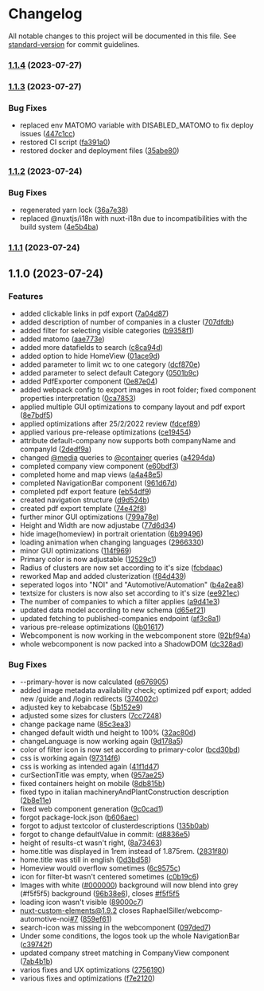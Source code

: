 # Changelog

All notable changes to this project will be documented in this file. See [standard-version](https://github.com/conventional-changelog/standard-version) for commit guidelines.

### [1.1.4](https://github.com/codeworks-projects/webcomp-automotive-noi/compare/v1.1.3...v1.1.4) (2023-07-27)

### [1.1.3](https://github.com/codeworks-projects/webcomp-automotive-noi/compare/v1.1.2...v1.1.3) (2023-07-27)


### Bug Fixes

* replaced env MATOMO variable with DISABLED_MATOMO to fix deploy issues ([447c1cc](https://github.com/codeworks-projects/webcomp-automotive-noi/commit/447c1cce1fa164cf60b9846e7cfebeb3f0c27608))
* restored CI script ([fa391a0](https://github.com/codeworks-projects/webcomp-automotive-noi/commit/fa391a057a5c5c51ea1a463d4d970e11c5bd2356))
* restored docker and deployment files ([35abe80](https://github.com/codeworks-projects/webcomp-automotive-noi/commit/35abe80da0df652cb622f8ba9623e60654ab8902))

### [1.1.2](https://github.com/codeworks-projects/webcomp-automotive-noi/compare/v1.1.1...v1.1.2) (2023-07-24)


### Bug Fixes

* regenerated yarn lock ([36a7e38](https://github.com/codeworks-projects/webcomp-automotive-noi/commit/36a7e38a4908242835f1e7fb5892d6c75cbd5a92))
* replaced @nuxtjs/i18n with nuxt-i18n due to incompatibilities with the build system ([4e5b4ba](https://github.com/codeworks-projects/webcomp-automotive-noi/commit/4e5b4ba41dbea672aaac41175104a7b43370c922))

### [1.1.1](https://github.com/codeworks-projects/webcomp-automotive-noi/compare/v1.1.0...v1.1.1) (2023-07-24)

## 1.1.0 (2023-07-24)


### Features

* added clickable links in pdf export ([7a04d87](https://github.com/codeworks-projects/webcomp-automotive-noi/commit/7a04d87d773877b9e1930aae32f4480e234c76fa))
* added description of number of companies in a cluster ([707dfdb](https://github.com/codeworks-projects/webcomp-automotive-noi/commit/707dfdbe8091809318d9009b49b6c15d9be853e7))
* added filter for selecting visible categories ([b9358f1](https://github.com/codeworks-projects/webcomp-automotive-noi/commit/b9358f1f6853da4a00eae014b4dcf2695b19f9c4))
* added matomo ([aae773e](https://github.com/codeworks-projects/webcomp-automotive-noi/commit/aae773eff86b5218ac5ad73487763323e27f2155))
* added more datafields to search ([c8ca94d](https://github.com/codeworks-projects/webcomp-automotive-noi/commit/c8ca94d67487cb06d989bdd0a012046e6c8c4992))
* added option to hide HomeView ([01ace9d](https://github.com/codeworks-projects/webcomp-automotive-noi/commit/01ace9d857cb528431bb8fbada0e6d36de2b5dc4))
* added parameter to limit wc to one category ([dcf870e](https://github.com/codeworks-projects/webcomp-automotive-noi/commit/dcf870ee44bfe25681329e25ee4a69854fe203c6))
* added parameter to select default Category ([0501b9c](https://github.com/codeworks-projects/webcomp-automotive-noi/commit/0501b9ce821431b3c05cec60f08e146684f56689))
* added PdfExporter component ([0e87e04](https://github.com/codeworks-projects/webcomp-automotive-noi/commit/0e87e04de8d3cbdaaf91cdfb2d5fc092c0d26c69))
* added webpack config to export images in root folder; fixed component properties interpretation ([0ca7853](https://github.com/codeworks-projects/webcomp-automotive-noi/commit/0ca7853b32758af1c08739f06358930c96123dd3))
* applied multiple GUI optimizations to company layout and pdf export ([8e7bdf5](https://github.com/codeworks-projects/webcomp-automotive-noi/commit/8e7bdf5764479784871eb4ed29191a85985d77d4))
* applied optimizations after 25/2/2022 review ([fdcef89](https://github.com/codeworks-projects/webcomp-automotive-noi/commit/fdcef89ee68b22fa70724e7d3f7242a70a46ebf8))
* applied various pre-release optimizations ([ce19454](https://github.com/codeworks-projects/webcomp-automotive-noi/commit/ce1945410cb0f0717385aed44004952a133a4481))
* attribute default-company now supports both companyName and companyId ([2dedf9a](https://github.com/codeworks-projects/webcomp-automotive-noi/commit/2dedf9a6ebde69f9d9c6c28dbbd77a78e0facf42))
* changed [@media](https://github.com/media) queries to [@container](https://github.com/container) queries ([a4294da](https://github.com/codeworks-projects/webcomp-automotive-noi/commit/a4294daf912175c9a1836ed23b7cf0ee948470b9))
* completed company view component ([e60bdf3](https://github.com/codeworks-projects/webcomp-automotive-noi/commit/e60bdf31fd5199f851e0c5a0ef9a83c5e144659b))
* completed home and map views ([a4a48e5](https://github.com/codeworks-projects/webcomp-automotive-noi/commit/a4a48e518b38f01124727c7f3eb7517ece7fa0bf))
* completed NavigationBar component ([961d67d](https://github.com/codeworks-projects/webcomp-automotive-noi/commit/961d67d91e41bc049007896444e709c59901235b))
* completed pdf export feature ([eb54df9](https://github.com/codeworks-projects/webcomp-automotive-noi/commit/eb54df9dbbcaa0192b0c76b6b06ecdf6bf907e53))
* created navigation structure ([d9d524b](https://github.com/codeworks-projects/webcomp-automotive-noi/commit/d9d524b831bc648bacab8ac1b468503e94d82cff))
* created pdf export template ([74e42f8](https://github.com/codeworks-projects/webcomp-automotive-noi/commit/74e42f801b70d77a88491fc8471484926801a6c7))
* further minor GUI optimizations ([799a78e](https://github.com/codeworks-projects/webcomp-automotive-noi/commit/799a78e5fb76682fa56be24e576b6d26b2178a4d))
* Height and Width are now adjustabe ([77d6d34](https://github.com/codeworks-projects/webcomp-automotive-noi/commit/77d6d34e7ff3df57e2e1209c03bacbdba6506171))
* hide image(homeview) in portrait orientation ([6b99496](https://github.com/codeworks-projects/webcomp-automotive-noi/commit/6b99496e69805f4d9db7d4da541c5984d3f478aa))
* loading animation when changing languages ([2966330](https://github.com/codeworks-projects/webcomp-automotive-noi/commit/2966330f2d1d11d6b2a157db1799d27be192c7ad))
* minor GUI optimizations ([114f969](https://github.com/codeworks-projects/webcomp-automotive-noi/commit/114f96962a3289309a02b0e4bcfe47a025c763cd))
* Primary color is now adjustable ([12529c1](https://github.com/codeworks-projects/webcomp-automotive-noi/commit/12529c1053c8db9d98a25d9b3dded0ad9c61f31c))
* Radius of clusters are now set according to it's size ([fcbdaac](https://github.com/codeworks-projects/webcomp-automotive-noi/commit/fcbdaacf7fa512a670efec5862a82edf2ebf4f36))
* reworked Map and added clusterization ([f84d439](https://github.com/codeworks-projects/webcomp-automotive-noi/commit/f84d4391b84a975940e97f1b7ff15c06974a9857))
* seperated logos into "NOI" and "Automotive/Automation" ([b4a2ea8](https://github.com/codeworks-projects/webcomp-automotive-noi/commit/b4a2ea880b6c47011f07e5b0498c93af88bc82ee))
* textsize for clusters is now also set according to it's size ([ee921ec](https://github.com/codeworks-projects/webcomp-automotive-noi/commit/ee921ec41d7c12e5d7264242ad888875aceaf3c2))
* The number of companies to which a filter applies ([a9d41e3](https://github.com/codeworks-projects/webcomp-automotive-noi/commit/a9d41e37c1b82542d076b874a750b4cca30f7ec0))
* updated data model according to new schema ([d65ef21](https://github.com/codeworks-projects/webcomp-automotive-noi/commit/d65ef21511caf7039f6f9ebc64398ad6a9d43778))
* updated fetching to published-companies endpoint ([af3c8a1](https://github.com/codeworks-projects/webcomp-automotive-noi/commit/af3c8a1a2009139825b215ba63119a5d042e4010))
* various pre-release optimizations ([0b01617](https://github.com/codeworks-projects/webcomp-automotive-noi/commit/0b01617861b7eb6d1eca633855091df7cf8a9e60))
* Webcomponent is now working in the webcomponent store ([92bf94a](https://github.com/codeworks-projects/webcomp-automotive-noi/commit/92bf94a4769e74834de3399df277fd52449cbac9))
* whole webcomponent is now packed into a ShadowDOM ([dc328ad](https://github.com/codeworks-projects/webcomp-automotive-noi/commit/dc328ade0c17cb34798b7e9877979d75ce18bc9d))


### Bug Fixes

* --primary-hover is now calculated ([e676905](https://github.com/codeworks-projects/webcomp-automotive-noi/commit/e67690556c89c16b9e037ed6fc1699ad86551a7b))
* added image metadata availability check; optimized pdf export; added new /guide and /login redirects ([374002c](https://github.com/codeworks-projects/webcomp-automotive-noi/commit/374002c6cf07b8b346c74a0c2f2ea39200f64463))
* adjusted key to kebabcase ([5b152e9](https://github.com/codeworks-projects/webcomp-automotive-noi/commit/5b152e932bef63a2e15bce3284c938c66205c8fb))
* adjusted some sizes for clusters ([7cc7248](https://github.com/codeworks-projects/webcomp-automotive-noi/commit/7cc7248cb6e05c9e962b16dc430ae2425933e162))
* change package name ([85c3ea3](https://github.com/codeworks-projects/webcomp-automotive-noi/commit/85c3ea3bec1188b0d5def281f58ec1c57edd09f3))
* changed default width und height to 100% ([32ac80d](https://github.com/codeworks-projects/webcomp-automotive-noi/commit/32ac80d34df687b42b2519f5c2dba7dfa4160652))
* changeLanguage is now working again ([9d178a5](https://github.com/codeworks-projects/webcomp-automotive-noi/commit/9d178a5232f07257e986796c5ad023083b983c90))
* color of filter icon is now set according to primary-color ([bcd30bd](https://github.com/codeworks-projects/webcomp-automotive-noi/commit/bcd30bd6e3ccc19bdc5e0cd1fe4a545b5e952789))
* css is working again ([97314f6](https://github.com/codeworks-projects/webcomp-automotive-noi/commit/97314f640664a04f3fa008aed0fc3a133c23dfa3))
* css is working as intended again ([41f1d47](https://github.com/codeworks-projects/webcomp-automotive-noi/commit/41f1d478bb2340e55ca6eec3d3821f5cf7a99782))
* curSectionTitle was empty, when ([957ae25](https://github.com/codeworks-projects/webcomp-automotive-noi/commit/957ae2573ff6997fb39d34c94d7e663377d37f7d))
* fixed containers height on mobile ([8db815b](https://github.com/codeworks-projects/webcomp-automotive-noi/commit/8db815ba3f8c82ae8dad3b0c871327027c446338))
* fixed typo in italian machineryAndPlantConstruction description ([2b8e11e](https://github.com/codeworks-projects/webcomp-automotive-noi/commit/2b8e11e0be67861dc7b72c24c569db01f0342fe6))
* fixed web component generation ([9c0cad1](https://github.com/codeworks-projects/webcomp-automotive-noi/commit/9c0cad152a088d0d997de969d23e31fce8d14984))
* forgot package-lock.json ([b606aec](https://github.com/codeworks-projects/webcomp-automotive-noi/commit/b606aec739262053545f3e87cc1058c843eb87db))
* forgot to adjust textcolor of clusterdescriptions ([135b0ab](https://github.com/codeworks-projects/webcomp-automotive-noi/commit/135b0ab72b11ce08685c2a32b88c37d38c1388de))
* forgot to change defaultValue in commit: ([d8836e5](https://github.com/codeworks-projects/webcomp-automotive-noi/commit/d8836e57b3f9311a82d89ec2ae41f3726e4ae15a))
* height of results-ct wasn't right, ([8a73463](https://github.com/codeworks-projects/webcomp-automotive-noi/commit/8a734638bbbe99f6863964174c0f9d3c08e7655d))
* home.title was displayed in 1rem instead of 1.875rem. ([2831f80](https://github.com/codeworks-projects/webcomp-automotive-noi/commit/2831f801b02fe6ed0bcbcab57c30010ad96bdf4b))
* home.title was still in english ([0d3bd58](https://github.com/codeworks-projects/webcomp-automotive-noi/commit/0d3bd58b59434fbab9cb0e01d24f12da24898683))
* Homeview would overflow sometimes ([6c9575c](https://github.com/codeworks-projects/webcomp-automotive-noi/commit/6c9575ca599adf999bb985cae6208174a466580f))
* icon for filter-bt wasn't centered sometimes ([c0b19c6](https://github.com/codeworks-projects/webcomp-automotive-noi/commit/c0b19c6545970b2aac53cd9c91bd549f96203d60))
* Images with white ([#000000](https://github.com/codeworks-projects/webcomp-automotive-noi/issues/000000)) background will now blend into grey (#f5f5f5) background ([96b38e6](https://github.com/codeworks-projects/webcomp-automotive-noi/commit/96b38e6afb98da93bb40ea945fb9a403c9c4592a)), closes [#f5f5f5](https://github.com/codeworks-projects/webcomp-automotive-noi/issues/f5f5f5)
* loading icon wasn't visible ([89000c7](https://github.com/codeworks-projects/webcomp-automotive-noi/commit/89000c73265d1f25cba5ecf4a7cc5bebd303206d))
* nuxt-custom-elements@1.9.2 closes RaphaelSiller/webcomp-automotive-noi[#7](https://github.com/codeworks-projects/webcomp-automotive-noi/issues/7) ([859ef61](https://github.com/codeworks-projects/webcomp-automotive-noi/commit/859ef61707042410d4519cb84db19c71dae99244))
* search-icon was missing in the webcomponent ([097ded7](https://github.com/codeworks-projects/webcomp-automotive-noi/commit/097ded716b1713aa3c4304163c2bfc2b21f69cc6))
* Under some conditions, the logos took up the whole NavigationBar ([c39742f](https://github.com/codeworks-projects/webcomp-automotive-noi/commit/c39742f161ad53cbb157979c3ebb735eb48f7604))
* updated company street matching in CompanyView component ([7ab4b1b](https://github.com/codeworks-projects/webcomp-automotive-noi/commit/7ab4b1bacffde51695d8f05974918edb7f7e3bfc))
* varios fixes and UX optimizations ([2756190](https://github.com/codeworks-projects/webcomp-automotive-noi/commit/27561908ff4bc19caa7a79e12ba950a670ec9d5e))
* various fixes and optimizations ([f7e2120](https://github.com/codeworks-projects/webcomp-automotive-noi/commit/f7e2120fcb970b576208a0050305d883561c9a7e))
